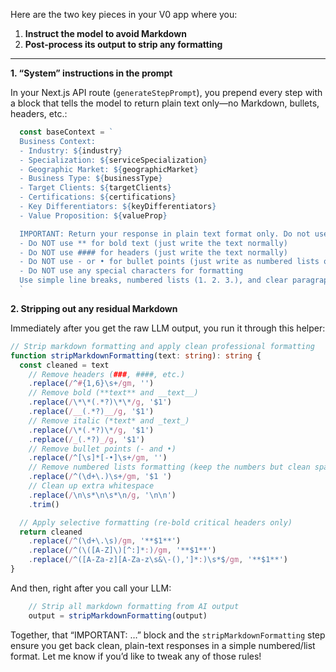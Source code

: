 Here are the two key pieces in your V0 app where you:

1. **Instruct the model to avoid Markdown**  
2. **Post‐process its output to strip any formatting**  

---  

**1. “System” instructions in the prompt**  
  
In your Next.js API route (`generateStepPrompt`), you prepend every step with a block that tells the model to return plain text only—no Markdown, bullets, headers, etc.:

```120:139:v0-app/app/api/workflow/execute-step/route.ts
  const baseContext = `
  Business Context:
  - Industry: ${industry}
  - Specialization: ${serviceSpecialization}
  - Geographic Market: ${geographicMarket}
  - Business Type: ${businessType}
  - Target Clients: ${targetClients}
  - Certifications: ${certifications}
  - Key Differentiators: ${keyDifferentiators}
  - Value Proposition: ${valueProp}

  IMPORTANT: Return your response in plain text format only. Do not use ANY markdown formatting including:
  - Do NOT use ** for bold text (just write the text normally)
  - Do NOT use #### for headers (just write the text normally)
  - Do NOT use - or • for bullet points (just write as numbered lists or paragraphs)
  - Do NOT use any special characters for formatting
  Use simple line breaks, numbered lists (1. 2. 3.), and clear paragraphs only. Write everything in plain text that can be read easily without any formatting symbols.
  `
```

**2. Stripping out any residual Markdown**  

Immediately after you get the raw LLM output, you run it through this helper:

```84:108:v0-app/app/api/workflow/execute-step/route.ts
// Strip markdown formatting and apply clean professional formatting
function stripMarkdownFormatting(text: string): string {
  const cleaned = text
    // Remove headers (###, ####, etc.)
    .replace(/^#{1,6}\s+/gm, '')
    // Remove bold (**text** and __text__)
    .replace(/\*\*(.*?)\*\*/g, '$1')
    .replace(/__(.*?)__/g, '$1')
    // Remove italic (*text* and _text_)
    .replace(/\*(.*?)\*/g, '$1')
    .replace(/_(.*?)_/g, '$1')
    // Remove bullet points (- and •)
    .replace(/^[\s]*[-•]\s+/gm, '')
    // Remove numbered lists formatting (keep the numbers but clean spacing)
    .replace(/^(\d+\.)\s+/gm, '$1 ')
    // Clean up extra whitespace
    .replace(/\n\s*\n\s*\n/g, '\n\n')
    .trim()

  // Apply selective formatting (re‐bold critical headers only)
  return cleaned
    .replace(/^(\d+\.\s)/gm, '**$1**')
    .replace(/^(\([A-Z]\)[^:]*:)/gm, '**$1**')
    .replace(/^([A-Za-z][A-Za-z\s&\-(),']*:)\s*$/gm, '**$1**')
}
```

And then, right after you call your LLM:

```350:350:v0-app/app/api/workflow/execute-step/route.ts
    // Strip all markdown formatting from AI output
    output = stripMarkdownFormatting(output)
```

Together, that “IMPORTANT: …” block and the `stripMarkdownFormatting` step ensure you get back clean, plain-text responses in a simple numbered/list format. Let me know if you’d like to tweak any of those rules!